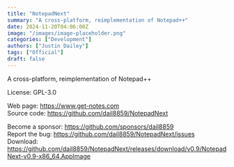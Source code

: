 ```yaml
---
title: "NotepadNext"
summary: "A cross-platform, reimplementation of Notepad++"
date: 2024-11-20T04:06:00Z
image: "/images/image-placeholder.png"
categories: ["Development"]
authors: ["Justin Dailey"]
tags: ["Official"]
draft: false
---
```


A cross-platform, reimplementation of Notepad++

License: GPL-3.0

Web page: <https://www.get-notes.com>  
Source code: <https://github.com/dail8859/NotepadNext>

Become a sponsor: <https://github.com/sponsors/dail8859>  
Report the bug: <https://github.com/dail8859/NotepadNext/issues>
Download: <https://github.com/dail8859/NotepadNext/releases/download/v0.9/NotepadNext-v0.9-x86_64.AppImage>
